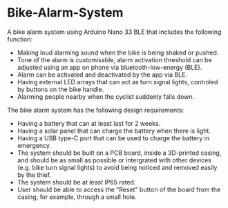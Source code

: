 # Bike-Alarm-System

A bike alarm system using Arduino Nano 33 BLE that includes the following function:

- Making loud alarming sound when the bike is being shaked or pushed.
- Tone of the alarm is customisable, alarm activation threshold can be adjusted using an app on phone via bluetooth-low-energy (BLE).
- Alarm can be activated and deactivated by the app via BLE.
- Having external LED arrays that can act as turn signal lights, controled by buttons on the bike handle.
- Alarming people nearby when the cyclist suddenly falls down.

The bike alarm system has the following design requirements:

- Having a battery that can at least last for 2 weeks.
- Having a solar panel that can charge the battery when there is light.
- Having a USB type-C port that can be used to charge the battery in emergency.
- The system should be built on a PCB board, inside a 3D-printed casing, and should be as small as possible or intergrated with other devices (e.g. bike turn signal lights) to avoid being noticed and removed easily by the thief.
- The system should be at least IP65 rated.
- User should be able to access the "Reset" button of the board from the casing, for example, through a small hole.
